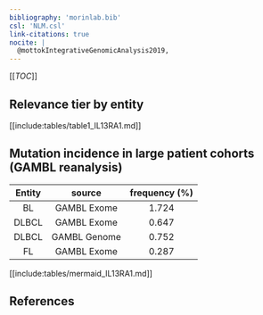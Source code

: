 ```yaml
---
bibliography: 'morinlab.bib'
csl: 'NLM.csl'
link-citations: true
nocite: |
  @mottokIntegrativeGenomicAnalysis2019, 
---
```


[[_TOC_]]




## Relevance tier by entity

[[include:tables/table1_IL13RA1.md]]


## Mutation incidence in large patient cohorts (GAMBL reanalysis)

|Entity|source |frequency (%)|
|:------:|:----:|:----:|
|BL|GAMBL Exome |1.724 |
|DLBCL|GAMBL Exome |0.647 |
|DLBCL|GAMBL Genome |0.752 |
|FL|GAMBL Exome |0.287 |


[[include:tables/mermaid_IL13RA1.md]]

## References


